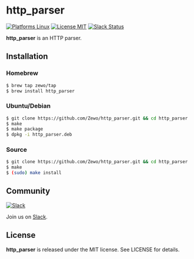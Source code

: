 http_parser
==========

[![Platforms Linux](https://img.shields.io/badge/Platforms-Linux-lightgray.svg?style=flat)](https://developer.apple.com/swift/)
[![License MIT](https://img.shields.io/badge/License-MIT-blue.svg?style=flat)](https://tldrlegal.com/license/mit-license)
[![Slack Status](https://zewo-slackin.herokuapp.com/badge.svg)](https://zewo-slackin.herokuapp.com)

**http_parser** is an HTTP parser.

## Installation

### Homebrew 
```bash
$ brew tap zewo/tap
$ brew install http_parser
```

### Ubuntu/Debian
```bash
$ git clone https://github.com/Zewo/http_parser.git && cd http_parser
$ make
$ make package
$ dpkg -i http_parser.deb
```

### Source
```bash
$ git clone https://github.com/Zewo/http_parser.git && cd http_parser
$ make
$ (sudo) make install
```


## Community

[![Slack](http://s13.postimg.org/ybwy92ktf/Slack.png)](https://zewo-slackin.herokuapp.com)

Join us on [Slack](https://zewo-slackin.herokuapp.com).

License
-------

**http_parser** is released under the MIT license. See LICENSE for details.
